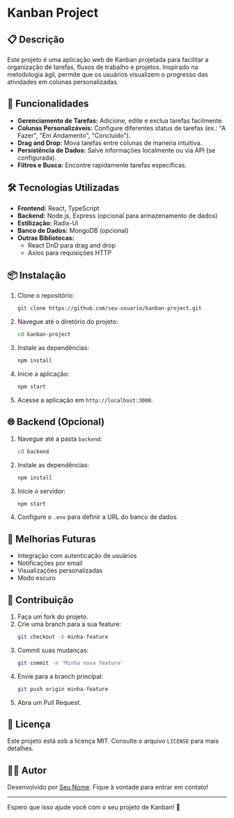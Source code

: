 # Kanban Project

## 📋 Descrição
Este projeto é uma aplicação web de Kanban projetada para facilitar a organização de tarefas, fluxos de trabalho e projetos. Inspirado na metodologia ágil, permite que os usuários visualizem o progresso das atividades em colunas personalizadas.

## 🚀 Funcionalidades
- **Gerenciamento de Tarefas:** Adicione, edite e exclua tarefas facilmente.
- **Colunas Personalizáveis:** Configure diferentes status de tarefas (ex.: "A Fazer", "Em Andamento", "Concluído").
- **Drag and Drop:** Mova tarefas entre colunas de maneira intuitiva.
- **Persistência de Dados:** Salve informações localmente ou via API (se configurada).
- **Filtros e Busca:** Encontre rapidamente tarefas específicas.

## 🛠️ Tecnologias Utilizadas
- **Frontend:** React, TypeScript
- **Backend:** Node.js, Express (opcional para armazenamento de dados)
- **Estilização:** Radix-Ui
- **Banco de Dados:** MongoDB (opcional)
- **Outras Bibliotecas:**
  - React DnD para drag and drop
  - Axios para requisições HTTP

## 📦 Instalação

1. Clone o repositório:
   ```bash
   git clone https://github.com/seu-usuario/kanban-project.git
   ```

2. Navegue até o diretório do projeto:
   ```bash
   cd kanban-project
   ```

3. Instale as dependências:
   ```bash
   npm install
   ```

4. Inicie a aplicação:
   ```bash
   npm start
   ```

5. Acesse a aplicação em `http://localhost:3000`.

## 🌐 Backend (Opcional)
1. Navegue até a pasta `backend`:
   ```bash
   cd backend
   ```

2. Instale as dependências:
   ```bash
   npm install
   ```

3. Inicie o servidor:
   ```bash
   npm start
   ```

4. Configure o `.env` para definir a URL do banco de dados.

## 🚧 Melhorias Futuras
- Integração com autenticação de usuários
- Notificações por email
- Visualizações personalizadas
- Modo escuro

## 🤝 Contribuição
1. Faça um fork do projeto.
2. Crie uma branch para a sua feature:
   ```bash
   git checkout -b minha-feature
   ```
3. Commit suas mudanças:
   ```bash
   git commit -m 'Minha nova feature'
   ```
4. Envie para a branch principal:
   ```bash
   git push origin minha-feature
   ```
5. Abra um Pull Request.

## 📄 Licença
Este projeto está sob a licença MIT. Consulte o arquivo `LICENSE` para mais detalhes.

## 👨‍💻 Autor
Desenvolvido por [Seu Nome](https://github.com/seu-usuario). Fique à vontade para entrar em contato!

---

Espero que isso ajude você com o seu projeto de Kanban! 🚀

